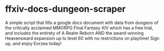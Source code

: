 # ffxiv-docs-dungeon-scraper
A simple script that fills a google docs document with data from dungeos of the critically acclaimed MMORPG Final Fantasy XIV which has a free trial, and includes the entirety of A Realm Reborn AND the award-winning Heavensward expansion up to level 60 with no restrictions on playtime! Sign up, and enjoy Eorzea today!
